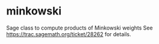 # minkowski
Sage class to compute products of Minkowski weights
See https://trac.sagemath.org/ticket/28262 for details.
